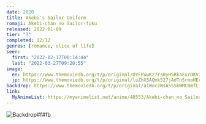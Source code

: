 ```yaml
---
date: 2020
title: Akebi's Sailor Uniform
romaji: Akebi-chan no Sailor-fuku
released: 2022-01-09
tier: "?"
completed: 12/12
genres: [romance, slice of life]
seen:
  first: "2022-02-17T00:14:44"
  last: "2022-03-27T09:28:55"
image:
  en: https://www.themoviedb.org/t/p/original/OYFPuwKz7rs0yH5RkaExrOKVz7.jpg
  jp: https://www.themoviedb.org/t/p/original/luZhX5AQnk527jAdTnSrmoHErGK.jpg
backdrop: https://www.themoviedb.org/t/p/original/a1WoczWsA55SkWMCBmfLIO0KgGJ.jpg
link:
  MyAnimeList: https://myanimelist.net/anime/48553/Akebi-chan_no_Sailor-fuku
---
```


![Backdrop#f#fb](https://www.themoviedb.org/t/p/original/55QY5FJVUJD5JMPynzLvLmIVJwT.jpg "Source: TMDB")
